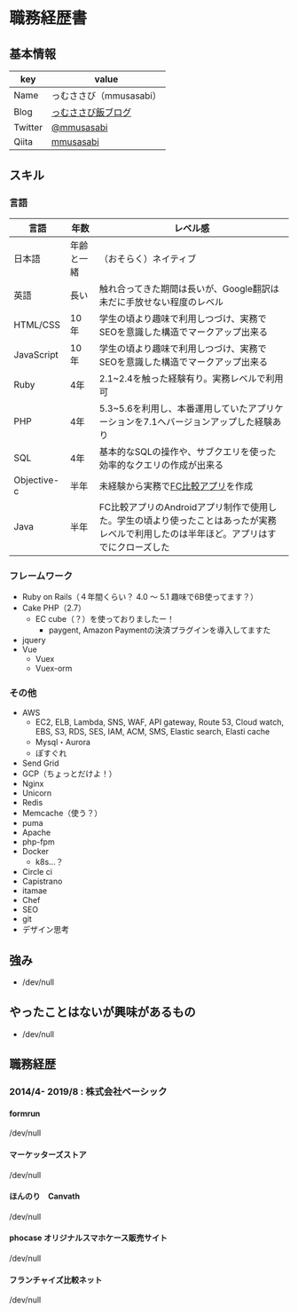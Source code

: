 # 職務経歴書

## 基本情報
|key|value|
|---|-----|
|Name|っむささび（mmusasabi）|
|Blog|[っむささび飯ブログ](https://mmusasabi.com/)|
|Twitter|[@mmusasabi](https://twitter.com/mmusasabi)|
|Qiita|[mmusasabi](https://qiita.com/mmusasabi)|

## スキル

### 言語

|言語|年数|レベル感|
|---|---|---|
|日本語|年齢と一緒|（おそらく）ネイティブ|
|英語|長い|触れ合ってきた期間は長いが、Google翻訳は未だに手放せない程度のレベル|
|HTML/CSS|10年|学生の頃より趣味で利用しつづけ、実務でSEOを意識した構造でマークアップ出来る|
|JavaScript|10年|学生の頃より趣味で利用しつづけ、実務でSEOを意識した構造でマークアップ出来る|
|Ruby|4年|2.1~2.4を触った経験有り。実務レベルで利用可|
|PHP|4年|5.3~5.6を利用し、本番運用していたアプリケーションを7.1へバージョンアップした経験あり|
|SQL|4年|基本的なSQLの操作や、サブクエリを使った効率的なクエリの作成が出来る|
|Objective-c|半年|未経験から実務で[FC比較アプリ](https://apps.apple.com/jp/app/furanchaizu-bi-jiaonetto-du/id805369441)を作成|
|Java|半年|FC比較アプリのAndroidアプリ制作で使用した。学生の頃より使ったことはあったが実務レベルで利用したのは半年ほど。アプリはすでにクローズした|

### フレームワーク
- Ruby on Rails（４年間くらい？ 4.0 〜 5.1 趣味で6B使ってます？）
- Cake PHP（2.7）
  - EC cube（？）を使っておりましたー！
    - paygent, Amazon Paymentの決済プラグインを導入してますた
- jquery
- Vue
  - Vuex
  - Vuex-orm

### その他

- AWS
  - EC2, ELB, Lambda, SNS, WAF, API gateway, Route 53, Cloud watch, EBS, S3, RDS, SES, IAM, ACM, SMS, Elastic search, Elasti cache
  - Mysql・Aurora
  - ぽすぐれ
- Send Grid
- GCP（ちょっとだけよ！）
- Nginx
- Unicorn
- Redis
- Memcache（使う？）
- puma
- Apache
- php-fpm
- Docker
  - k8s...？
- Circle ci
- Capistrano
- itamae
- Chef
- SEO
- git
- デザイン思考

## 強み

- /dev/null

## やったことはないが興味があるもの

- /dev/null

## 職務経歴

### 2014/4- 2019/8 : 株式会社ベーシック

#### formrun

/dev/null

#### マーケッターズストア

/dev/null

#### ほんのり　Canvath

/dev/null

#### phocase オリジナルスマホケース販売サイト

/dev/null

#### フランチャイズ比較ネット

/dev/null
